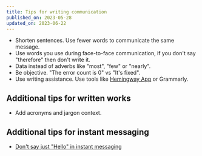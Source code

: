 ```yaml
---
title: Tips for writing communication
published_on: 2023-05-28 
updated_on: 2023-06-22
---
```


- Shorten sentences. Use fewer words to communicate the same message.
- Use words you use during face-to-face communication, if you don't say "therefore" then don't write it.
- Data instead of adverbs like "most", "few" or "nearly".
- Be objective. "The error count is 0" vs "It's fixed".
- Use writing assistance. Use tools like [Hemingway App](https://hemingwayapp.com/) or Grammarly.

## Additional tips for written works

- Add acronyms and jargon context. 

## Additional tips for instant messaging

- [Don't say just "Hello" in instant messaging](https://nohello.net/)